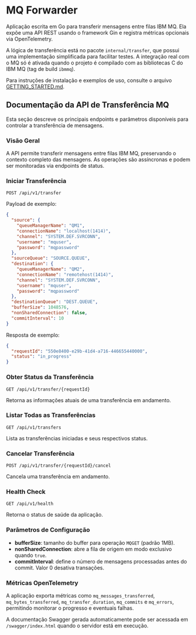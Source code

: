 # MQ Forwarder

Aplicação escrita em Go para transferir mensagens entre filas IBM MQ. Ela expõe uma API REST usando o framework Gin e registra métricas opcionais via OpenTelemetry.

A lógica de transferência está no pacote `internal/transfer`, que possui uma implementação simplificada para facilitar testes. A integração real com o MQ só é ativada quando o projeto é compilado com as bibliotecas C do IBM MQ (tag de build `ibmmq`).

Para instruções de instalação e exemplos de uso, consulte o arquivo [GETTING_STARTED.md](GETTING_STARTED.md).

## Documentação da API de Transferência MQ

Esta seção descreve os principais endpoints e parâmetros disponíveis para controlar a transferência de mensagens.

### Visão Geral

A API permite transferir mensagens entre filas IBM MQ, preservando o contexto completo das mensagens. As operações são assíncronas e podem ser monitoradas via endpoints de status.

### Iniciar Transferência

`POST /api/v1/transfer`

Payload de exemplo:
```json
{
  "source": {
    "queueManagerName": "QM1",
    "connectionName": "localhost(1414)",
    "channel": "SYSTEM.DEF.SVRCONN",
    "username": "mquser",
    "password": "mqpassword"
  },
  "sourceQueue": "SOURCE.QUEUE",
  "destination": {
    "queueManagerName": "QM2",
    "connectionName": "remotehost(1414)",
    "channel": "SYSTEM.DEF.SVRCONN",
    "username": "mquser",
    "password": "mqpassword"
  },
  "destinationQueue": "DEST.QUEUE",
  "bufferSize": 1048576,
  "nonSharedConnection": false,
  "commitInterval": 10
}
```

Resposta de exemplo:
```json
{
  "requestId": "550e8400-e29b-41d4-a716-446655440000",
  "status": "in_progress"
}
```

### Obter Status da Transferência

`GET /api/v1/transfer/{requestId}`

Retorna as informações atuais de uma transferência em andamento.

### Listar Todas as Transferências

`GET /api/v1/transfers`

Lista as transferências iniciadas e seus respectivos status.

### Cancelar Transferência

`POST /api/v1/transfer/{requestId}/cancel`

Cancela uma transferência em andamento.

### Health Check

`GET /api/v1/health`

Retorna o status de saúde da aplicação.

### Parâmetros de Configuração

- **bufferSize**: tamanho do buffer para operação `MQGET` (padrão 1MB).
- **nonSharedConnection**: abre a fila de origem em modo exclusivo quando `true`.
- **commitInterval**: define o número de mensagens processadas antes do commit. Valor 0 desativa transações.

### Métricas OpenTelemetry

A aplicação exporta métricas como `mq_messages_transferred`, `mq_bytes_transferred`, `mq_transfer_duration`, `mq_commits` e `mq_errors`, permitindo monitorar o progresso e eventuais falhas.

A documentação Swagger gerada automaticamente pode ser acessada em `/swagger/index.html` quando o servidor está em execução.

